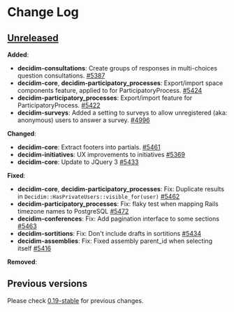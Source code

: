 # Change Log

## [Unreleased](https://github.com/decidim/decidim/tree/HEAD)

**Added**:

- **decidim-consultations**: Create groups of responses in multi-choices question consultations. [\#5387](https://github.com/decidim/decidim/pull/5387)
- **decidim-core**, **decidim-participatory_processes**: Export/import space components feature, applied to for ParticipatoryProcess. [#5424](https://github.com/decidim/decidim/pull/5424)
- **decidim-participatory_processes**: Export/import feature for ParticipatoryProcess. [#5422](https://github.com/decidim/decidim/pull/5422)
- **decidim-surveys**: Added a setting to surveys to allow unregistered (aka: anonymous) users to answer a survey. [\#4996](https://github.com/decidim/decidim/pull/4996)

**Changed**:

- **decidim-core**: Extract footers into partials. [#5461](https://github.com/decidim/decidim/pull/5461)
- **decidim-initiatives**: UX improvements to initiatives [#5369](https://github.com/decidim/decidim/pull/5369)
- **decidim-core**: Update to JQuery 3 [#5433](https://github.com/decidim/decidim/pull/5433)

**Fixed**:

- **decidim-core**, **decidim-participatory_processes**: Fix: Duplicate results in `Decidim::HasPrivateUsers::visible_for(user)` [\#5462](https://github.com/decidim/decidim/pull/5462)
- **decidim-participatory_processes**: Fix: flaky test when mapping Rails timezone names to PostgreSQL [\#5472](https://github.com/decidim/decidim/pull/5472)
- **decidim-conferences**: Fix: Add pagination interface to some sections [\#5463](https://github.com/decidim/decidim/pull/5463)
- **decidim-sortitions**: Fix: Don't include drafts in sortitions [\#5434](https://github.com/decidim/decidim/pull/5434)
- **decidim-assemblies**: Fix: Fixed assembly parent_id when selecting itself [#5416](https://github.com/decidim/decidim/pull/5416)

**Removed**:

## Previous versions

Please check [0.19-stable](https://github.com/decidim/decidim/blob/0.19-stable/CHANGELOG.md) for previous changes.
